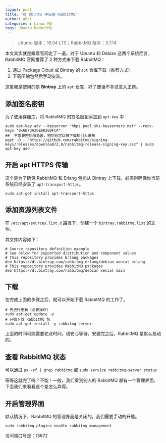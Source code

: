 ```yaml
---
layout: post
title: "在 Ubuntu 中安装 RabbitMQ"
author: ABei
categories : Linux MQ
tags: Ubuntu RabbitMQ
---
```


> Ubuntu 版本：16.04 LTS；RabbitMQ 版本：3.7.14




本文其实就是跟着官网走了一遍。对于 Ubuntu 和 Debian 这两个系统而言，RabbitMQ 官网推荐了 2 种方式来下载 RabbitMQ：

1.  通过 Package Cloud 或 Bintray 的 `apt` 仓库下载（推荐方式）
1.  下载压缩包然后手动安装。

这里我是使用的是 **Bintray** 上的 `apt` 仓库，好了废话不多说进入正题。

## 添加签名密钥

为了使用存储库，将 RabbitMQ 的签名密钥添加到 `apt-key` 中：

```shell
sudo apt-key adv --keyserver "hkps.pool.sks-keyservers.net" --recv-keys "0x6B73A36E6026DFCA"
##  不需要密钥服务器，密钥也可以被下载和引入进来
wget -O - "https://github.com/rabbitmq/signing-keys/releases/download/2.0/rabbitmq-release-signing-key.asc" | sudo apt-key add -
```

## 开启 apt HTTPS 传输

这个是为了确保 RabbitMQ 和 Erlang 包能从 Bintray 上下载，必须得确保你当前系统已经安装了 `apt-transport-https`。

```shell
sudo apt-get install apt-transport-https
```

## 添加资源列表文件

在 `/etc/apt/sources.list.d` 路径下，创建一个 `bintray.rabbitmq.list` 的文件。

其文件内容如下：

```shell
# Source repository definition example
# See below for supported distribution and component values
# This repository provides Erlang packages
deb https://dl.bintray.com/rabbitmq-erlang/debian xenial erlang
# This repository provides RabbitMQ packages
deb https://dl.bintray.com/rabbitmq/debian xenial main
```

## 下载

在完成上面的步骤之后，就可以开始下载 RabbitMQ 的工作了。

```shell
# 先进行更新（必要操作）
sudo apt-get update -y
# 开始下载 RabbitMQ 包
sudo apt-get install -y rabbitmq-server
```

上面的时间可能需要花点时间，请安心等待。安装完之后，RabbitMQ 是默认启动的。

## 查看 RabbitMQ 状态

可以通过 `ps -ef | grep rabbitmq` 或 `sudo service rabbitmq-server status`

等等这就完了吗？不能！一般，我们看到别人的 RabbitMQ 都有一个管理界面。下面我们来看看这个是怎么弄得。

## 开启管理界面

默认情况下，RabbitMQ 的管理界面是关闭的。我们需要手动的开启。

```shell
sudo rabbitmq-plugins enable rabbitmq_management
```

访问端口号是：15672